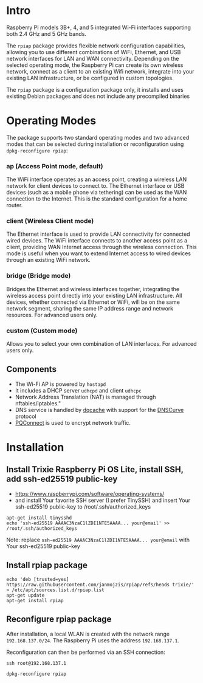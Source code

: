 # Intro
Raspberry PI models 3B+, 4, and 5 integrated Wi-Fi interfaces supporting both 2.4 GHz and 5 GHz bands.

The `rpiap` package provides flexible network configuration capabilities, allowing you to use different combinations of WiFi, Ethernet, and USB network interfaces for LAN and WAN connectivity. Depending on the selected operating mode, the Raspberry Pi can create its own wireless network, connect as a client to an existing Wifi network, integrate into your existing LAN infrastructure, or be configured in custom topologies.

The `rpiap` package is a configuration package only, it installs and uses existing Debian packages and does not include any precompiled binaries

# Operating Modes

The package supports two standard operating modes and two advanced modes that can be selected during installation or reconfiguration using `dpkg-reconfigure rpiap`:

### ap (Access Point mode, default)
The WiFi interface operates as an access point, creating a wireless LAN network for client devices to connect to. The Ethernet interface or USB devices (such as a mobile phone via tethering) can be used as the WAN connection to the Internet. This is the standard configuration for a home router.

### client (Wireless Client mode)
The Ethernet interface is used to provide LAN connectivity for connected wired devices. The WiFi interface connects to another access point as a client, providing WAN Internet access through the wireless connection. This mode is useful when you want to extend Internet access to wired devices through an existing WiFi network.

### bridge (Bridge mode)
Bridges the Ethernet and wireless interfaces together, integrating the wireless access point directly into your existing LAN infrastructure. All devices, whether connected via Ethernet or WiFi, will be on the same network segment, sharing the same IP address range and network resources. For advanced users only.

### custom (Custom mode)
Allows you to select your own combination of LAN interfaces. For advanced users only.

## Components
- The Wi-Fi AP is powered by `hostapd`
- It includes a DHCP server `udhcpd` and client `udhcpc`
- Network Address Translation (NAT) is managed through nftables/iptables."
- DNS service is handled by [dqcache](https://github.com/janmojzis/dq) with support for the [DNSCurve](https://dnscurve.org) protocol
- [PQConnect](https://www.pqconnect.net) is used to encrypt network traffic.

# Installation

## Install Trixie Raspberry Pi OS Lite, install SSH, add ssh-ed25519 public-key
- https://www.raspberrypi.com/software/operating-systems/
- and install Your favorite SSH server (I prefer TinySSH) and insert Your ssh-ed25519 public-key to /root/.ssh/authorized_keys 
~~~
apt-get install tinysshd
echo 'ssh-ed25519 AAAAC3NzaC1lZDI1NTE5AAAA... your@email' >>  /root/.ssh/authorized_keys
~~~
Note: replace `ssh-ed25519 AAAAC3NzaC1lZDI1NTE5AAAA... your@email` with Your ssh-ed25519 public-key

## Install rpiap package
~~~
echo 'deb [trusted=yes] https://raw.githubusercontent.com/janmojzis/rpiap/refs/heads trixie/' > /etc/apt/sources.list.d/rpiap.list
apt-get update
apt-get install rpiap
~~~

## Reconfigure rpiap package

After installation, a local WLAN is created with the network range `192.168.137.0/24`.
The Raspberry Pi uses the address `192.168.137.1`.

Reconfiguration can then be performed via an SSH connection:
~~~
ssh root@192.168.137.1
~~~
~~~
dpkg-reconfigure rpiap
~~~
